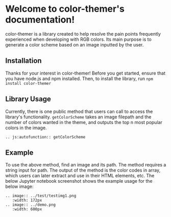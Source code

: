 # Welcome to color-themer's documentation!

color-themer is a library created to help resolve the pain points frequently experienced when developing with RGB colors. Its main purpose is to generate a color scheme based on an image inputted by the user.

## Installation
Thanks for your interest in color-themer!
Before you get started, ensure that you have node.js and npm installed.
Then, to install the library, run `npm install color-themer`

## Library Usage
Currently, there is one public method that users can call to access the library's functionality.
`getColorScheme` takes an image filepath and the number of colors wanted in the theme, and outputs the top n most popular colors in the image.


```eval_rst
.. js:autofunction:: getColorScheme 
```

## Example
To use the above method, find an image and its path. The method requires a string input for path. The output of the method is the color codes in array, which users can later extract and use in their HTML elements, etc. 
The below Jupyter notebook screenshot shows the example usage for the below image: 

```eval_rst
.. image:: ../test/testimg1.png
   :width: 172px
.. image:: ../demo.png
   :width: 600px
```